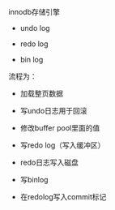 innodb存储引擎



- undo log

- redo log

- bin log

流程为：

- 加载整页数据

- 写undo日志用于回滚

- 修改buffer pool里面的值

- 写redo log（写入缓冲区）

- redo日志写入磁盘

- 写binlog

- 在redolog写入commit标记
